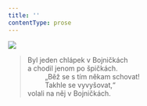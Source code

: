 ```yaml
---
title: ''
contentType: prose
---
```


![](../Images/057.jpg)

> Byl jeden chlápek v Bojničkách  
> a chodil jenom po špičkách.  
>          „Běž se s tím někam schovat!  
>          Takhle se vyvyšovat,“  
> volali na něj v Bojničkách.
